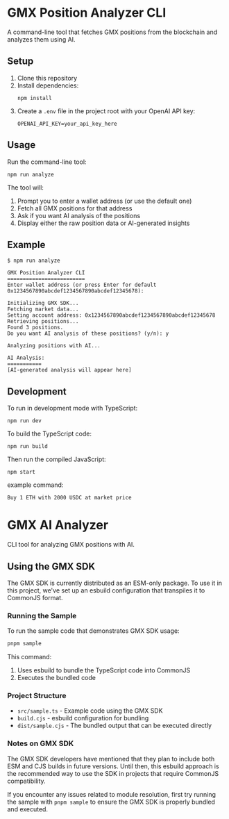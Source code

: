 # GMX Position Analyzer CLI

A command-line tool that fetches GMX positions from the blockchain and analyzes them using AI.

## Setup

1. Clone this repository
2. Install dependencies:
   ```
   npm install
   ```
3. Create a `.env` file in the project root with your OpenAI API key:
   ```
   OPENAI_API_KEY=your_api_key_here
   ```

## Usage

Run the command-line tool:

```
npm run analyze
```

The tool will:
1. Prompt you to enter a wallet address (or use the default one)
2. Fetch all GMX positions for that address
3. Ask if you want AI analysis of the positions
4. Display either the raw position data or AI-generated insights

## Example

```
$ npm run analyze

GMX Position Analyzer CLI
=========================
Enter wallet address (or press Enter for default 0x1234567890abcdef1234567890abcdef12345678): 

Initializing GMX SDK...
Fetching market data...
Setting account address: 0x1234567890abcdef1234567890abcdef12345678
Retrieving positions...
Found 3 positions.
Do you want AI analysis of these positions? (y/n): y

Analyzing positions with AI...

AI Analysis:
===========
[AI-generated analysis will appear here]
```

## Development

To run in development mode with TypeScript:

```
npm run dev
```

To build the TypeScript code:

```
npm run build
```

Then run the compiled JavaScript:

```
npm start
``` 

example command: 

```
Buy 1 ETH with 2000 USDC at market price
```

# GMX AI Analyzer

CLI tool for analyzing GMX positions with AI.

## Using the GMX SDK

The GMX SDK is currently distributed as an ESM-only package. To use it in this project, we've set up an esbuild configuration that transpiles it to CommonJS format.

### Running the Sample

To run the sample code that demonstrates GMX SDK usage:

```bash
pnpm sample
```

This command:
1. Uses esbuild to bundle the TypeScript code into CommonJS
2. Executes the bundled code

### Project Structure

- `src/sample.ts` - Example code using the GMX SDK
- `build.cjs` - esbuild configuration for bundling
- `dist/sample.cjs` - The bundled output that can be executed directly

### Notes on GMX SDK

The GMX SDK developers have mentioned that they plan to include both ESM and CJS builds in future versions. Until then, this esbuild approach is the recommended way to use the SDK in projects that require CommonJS compatibility.

If you encounter any issues related to module resolution, first try running the sample with `pnpm sample` to ensure the GMX SDK is properly bundled and executed.
